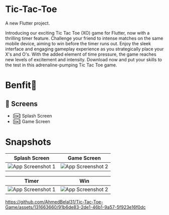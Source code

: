# Tic-Tac-Toe

A new Flutter project.


Introducing our exciting Tic Tac Toe (XO) game for Flutter, now with a thrilling timer feature. Challenge your friend to intense matches on the same mobile device, aiming to win before the timer runs out. Enjoy the sleek interface and engaging gameplay experience as you strategically place your X's and O's. With the added element of time pressure, the game reaches new levels of excitement and intensity. Download now and put your skills to the test in this adrenaline-pumping Tic Tac Toe game.


# Benfit👻
## 📱 Screens 
* [🆗] Splash Screen
* [🆗] Game Screen


# Snapshots




| Splash Screen	 | Game Screen |
|---------|---------|
| ![App Screenshot 1](https://github.com/AhmedBelal31/Tic-Tac-Toe-Game/assets/131663660/8fc063fb-7160-47ef-b38a-6548e95a171e) | ![App Screenshot 2](https://github.com/AhmedBelal31/Tic-Tac-Toe-Game/assets/131663660/e20ea491-803b-47c1-ae53-ee642b3fd384) |




| Timer | Win|
|---------|---------|
| ![App Screenshot 1](https://github.com/AhmedBelal31/Tic-Tac-Toe-Game/assets/131663660/e9456825-f3e5-400a-a810-d3b11cdc6959) | ![App Screenshot 2](https://github.com/AhmedBelal31/Tic-Tac-Toe-Game/assets/131663660/67a5963a-baf3-4248-ba87-608546606ff0) |




https://github.com/AhmedBelal31/Tic-Tac-Toe-Game/assets/131663660/91b6de83-2de1-46b1-9a57-5f923e16f0dc


